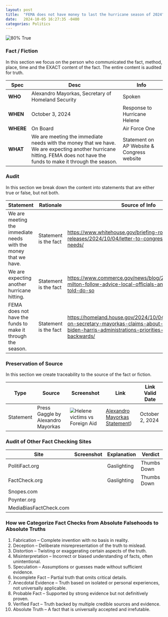 ```yaml
---
layout: post
title:  "FEMA does not have money to last the hurricane season of 2024"
date:   2024-10-05 16:27:35 -0400
categories: Politics
---
```


![80% True](/assets/images/80.jpg)

### Fact / Fiction

In this section we focus on the person who communicated the fact, method, place, time and the EXACT content of the fact. The entire content is audited for truth.

| Spec | Desc | Info |
| ----------- | ----------- | ----------- |
| **WHO** | Alexandro Mayorkas, Secretary of Homeland Security | Spoken |
| **WHEN** | October 3, 2024 | Response to Hurricane Helene |
| **WHERE** | On Board | Air Force One |
| **WHAT** | We are meeting the immediate needs with the money that we have. We are expecting another hurricane hitting. FEMA does not have the funds to make it through the season. | Statement on AP Website & Congress website |

### Audit

In this section we break down the content into statements that are either true or false, but not both.

| Statement | Rationale | Source of Info | T/F |
| ----------- | ----------- | ----------- | ----------- |
| We are meeting the immediate needs with the money that we have. | Statement is the fact | https://www.whitehouse.gov/briefing-room/statements-releases/2024/10/04/letter-to-congress-on-disaster-needs/ | True |
| We are expecting another hurricane hitting. | Statement is the fact | https://www.commerce.gov/news/blog/2024/10/hurricane-milton-follow-advice-local-officials-and-evacuate-if-told-do-so | True |
| FEMA does not have the funds to make it through the season. | Statement is the fact | https://homeland.house.gov/2024/10/04/chairman-green-on-secretary-mayorkas-claims-about-fema-funds-biden-harris-administrations-priorities-are-completely-backwards/ | True |

### Preservation of Source

In this section we create traceability to the source of the fact or fiction.

| Type | Source | Screenshot | Link | Link Valid Date |
| ----------- | ----------- | ----------- | ----------- | ----------- |
| Statement | Press Gaggle by Alexandro Mayorkas | ![Helene victims vs Foreign Aid](/posts/images/Helene-victims-vs-Foreign-Aid.jpg) | [Alexandro Mayorkas Statement](https://www.whitehouse.gov/briefing-room/press-briefings/2024/10/02/press-gaggle-by-press-secretary-karine-jean-pierre-and-secretary-of-homeland-security-alejandro-mayorkas-en-route-greenville-sc/)) | October 2, 2024 |

### Audit of Other Fact Checking Sites

| Site | Screenshot | Explanation | Verdict |
| ----------- | ----------- | ----------- | ----------- |
| PolitiFact.org | | Gaslighting | Thumbs Down |
| FactCheck.org | | Gaslighting | Thumbs Down |
| Snopes.com |||
| Poynter.org |||
| MediaBiasFactCheck.com |||

### How we Categorize Fact Checks from Absolute Falsehoods to Absolute Truths

1. Fabrication – Complete invention with no basis in reality.
2. Deception – Deliberate misrepresentation of the truth to mislead.
3. Distortion – Twisting or exaggerating certain aspects of the truth.
4. Misinterpretation – Incorrect or biased understanding of facts, often unintentional.
5. Speculation – Assumptions or guesses made without sufficient evidence.
6. Incomplete Fact – Partial truth that omits critical details.
7. Anecdotal Evidence – Truth based on isolated or personal experiences, not universally applicable.
8. Probable Fact – Supported by strong evidence but not definitively proven.
9. Verified Fact – Truth backed by multiple credible sources and evidence.
10. Absolute Truth – A fact that is universally accepted and irrefutable.
